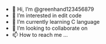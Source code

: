 - 👋 Hi, I’m @greenhand123456879
- 👀 I’m interested in edit code
- 🌱 I’m currently learning C language
- 💞️ I’m looking to collaborate on 
- 📫 How to reach me ...

<!---
greenhand123456879/greenhand123456879 is a ✨ special ✨ repository because its `README.md` (this file) appears on your GitHub profile.
You can click the Preview link to take a look at your changes.
--->
